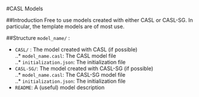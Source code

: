 #CASL Models

##Introduction
Free to use models created with either CASL or CASL-SG. 
In particular, the template models are of most use.

##Structure
`model_name/` :

* `CASL/` : The model created with CASL (if possible)  
..* `model_name.casl`: The CASL model file  
..* `initialization.json`: The initialization file  
* `CASL-SG/`: The model created with CASL-SG (if possible)  
..* `model_name.casl`: The CASL-SG model file  
..* `initialization.json`: The initialization file  
* `README`: A (useful) model description  